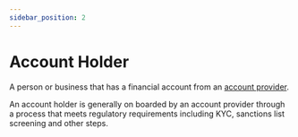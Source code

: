 ```yaml
---
sidebar_position: 2
---
```


# Account Holder

A person or business that has a financial account from an [account provider](./account-provider.md).

An account holder is generally on boarded by an account provider through a process that meets regulatory requirements including KYC, sanctions list screening and other steps.
